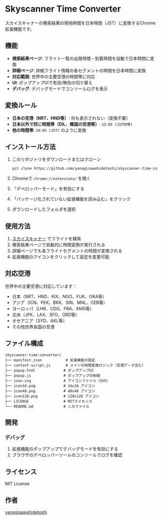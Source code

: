 # Skyscanner Time Converter

スカイスキャナーの検索結果の現地時間を日本時間（JST）に変換するChrome拡張機能です。

## 機能

- **検索結果ページ**: フライト一覧の出発時間・到着時間を自動で日本時間に変換
- **詳細ページ**: 詳細フライト情報の各セグメントの時間を日本時間に変換
- **対応範囲**: 世界中の主要空港の時間帯に対応
- **UI**: ポップアップUIで有効/無効の切り替え
- **デバッグ**: デバッグモードでコンソールログを表示

## 変換ルール

- **日本の空港（NRT、HND等）**: 何も表示されない（変換不要）
- **日本以外で同じ時間帯（DIL、韓国の空港等）**: `15:05 (JST同等)`
- **他の時間帯**: `20:05 (JST)` のように変換

## インストール方法

1. このリポジトリをダウンロードまたはクローン
   ```bash
   git clone https://github.com/yanagisawahidetoshi/skyscanner-time-converter.git
   ```

2. Chromeで `chrome://extensions/` を開く

3. 「デベロッパーモード」を有効にする

4. 「パッケージ化されていない拡張機能を読み込む」をクリック

5. ダウンロードしたフォルダを選択

## 使用方法

1. [スカイスキャナー](https://www.skyscanner.jp/) でフライトを検索
2. 検索結果ページで自動的に時間変換が実行される
3. 詳細ページでも各フライトセグメントの時間が変換される
4. 拡張機能のアイコンをクリックして設定を変更可能

## 対応空港

世界中の主要空港に対応しています：
- 日本（NRT、HND、KIX、NGO、FUK、OKA等）
- アジア（ICN、PEK、BKK、SIN、MNL、CEB等）
- ヨーロッパ（LHR、CDG、FRA、AMS等）
- 北米（JFK、LAX、SFO、ORD等）
- オセアニア（SYD、AKL等）
- その他世界各国の空港

## ファイル構成

```
skyscanner-time-converter/
├── manifest.json           # 拡張機能の設定
├── content-script.js       # メインの時間変換ロジック（空港データ含む）
├── popup.html             # ポップアップUI
├── popup.js               # ポップアップの制御
├── icon.svg               # アイコンファイル（SVG）
├── icon16.png             # 16x16 アイコン
├── icon48.png             # 48x48 アイコン
├── icon128.png            # 128x128 アイコン
├── LICENSE                # MITライセンス
└── README.md              # このファイル
```

## 開発

### デバッグ
1. 拡張機能のポップアップでデバッグモードを有効にする
2. ブラウザのデベロッパーツールのコンソールでログを確認

## ライセンス

MIT License

## 作者

[yanagisawahidetoshi](https://github.com/yanagisawahidetoshi)